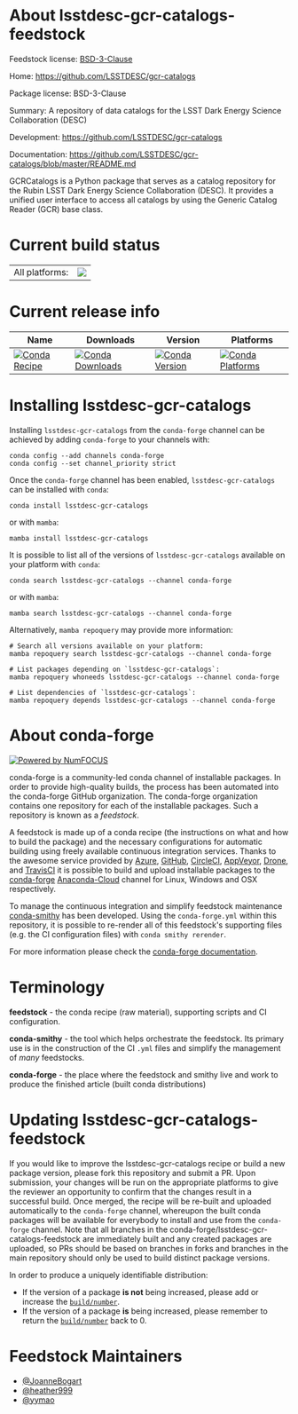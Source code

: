 About lsstdesc-gcr-catalogs-feedstock
=====================================

Feedstock license: [BSD-3-Clause](https://github.com/conda-forge/lsstdesc-gcr-catalogs-feedstock/blob/main/LICENSE.txt)

Home: https://github.com/LSSTDESC/gcr-catalogs

Package license: BSD-3-Clause

Summary: A repository of data catalogs for the LSST Dark Energy Science Collaboration (DESC)

Development: https://github.com/LSSTDESC/gcr-catalogs

Documentation: https://github.com/LSSTDESC/gcr-catalogs/blob/master/README.md

GCRCatalogs is a Python package that serves as a catalog repository for
the Rubin LSST Dark Energy Science Collaboration (DESC).
It provides a unified user interface to access all catalogs by using
the Generic Catalog Reader (GCR) base class.


Current build status
====================


<table><tr><td>All platforms:</td>
    <td>
      <a href="https://dev.azure.com/conda-forge/feedstock-builds/_build/latest?definitionId=11372&branchName=main">
        <img src="https://dev.azure.com/conda-forge/feedstock-builds/_apis/build/status/lsstdesc-gcr-catalogs-feedstock?branchName=main">
      </a>
    </td>
  </tr>
</table>

Current release info
====================

| Name | Downloads | Version | Platforms |
| --- | --- | --- | --- |
| [![Conda Recipe](https://img.shields.io/badge/recipe-lsstdesc--gcr--catalogs-green.svg)](https://anaconda.org/conda-forge/lsstdesc-gcr-catalogs) | [![Conda Downloads](https://img.shields.io/conda/dn/conda-forge/lsstdesc-gcr-catalogs.svg)](https://anaconda.org/conda-forge/lsstdesc-gcr-catalogs) | [![Conda Version](https://img.shields.io/conda/vn/conda-forge/lsstdesc-gcr-catalogs.svg)](https://anaconda.org/conda-forge/lsstdesc-gcr-catalogs) | [![Conda Platforms](https://img.shields.io/conda/pn/conda-forge/lsstdesc-gcr-catalogs.svg)](https://anaconda.org/conda-forge/lsstdesc-gcr-catalogs) |

Installing lsstdesc-gcr-catalogs
================================

Installing `lsstdesc-gcr-catalogs` from the `conda-forge` channel can be achieved by adding `conda-forge` to your channels with:

```
conda config --add channels conda-forge
conda config --set channel_priority strict
```

Once the `conda-forge` channel has been enabled, `lsstdesc-gcr-catalogs` can be installed with `conda`:

```
conda install lsstdesc-gcr-catalogs
```

or with `mamba`:

```
mamba install lsstdesc-gcr-catalogs
```

It is possible to list all of the versions of `lsstdesc-gcr-catalogs` available on your platform with `conda`:

```
conda search lsstdesc-gcr-catalogs --channel conda-forge
```

or with `mamba`:

```
mamba search lsstdesc-gcr-catalogs --channel conda-forge
```

Alternatively, `mamba repoquery` may provide more information:

```
# Search all versions available on your platform:
mamba repoquery search lsstdesc-gcr-catalogs --channel conda-forge

# List packages depending on `lsstdesc-gcr-catalogs`:
mamba repoquery whoneeds lsstdesc-gcr-catalogs --channel conda-forge

# List dependencies of `lsstdesc-gcr-catalogs`:
mamba repoquery depends lsstdesc-gcr-catalogs --channel conda-forge
```


About conda-forge
=================

[![Powered by
NumFOCUS](https://img.shields.io/badge/powered%20by-NumFOCUS-orange.svg?style=flat&colorA=E1523D&colorB=007D8A)](https://numfocus.org)

conda-forge is a community-led conda channel of installable packages.
In order to provide high-quality builds, the process has been automated into the
conda-forge GitHub organization. The conda-forge organization contains one repository
for each of the installable packages. Such a repository is known as a *feedstock*.

A feedstock is made up of a conda recipe (the instructions on what and how to build
the package) and the necessary configurations for automatic building using freely
available continuous integration services. Thanks to the awesome service provided by
[Azure](https://azure.microsoft.com/en-us/services/devops/), [GitHub](https://github.com/),
[CircleCI](https://circleci.com/), [AppVeyor](https://www.appveyor.com/),
[Drone](https://cloud.drone.io/welcome), and [TravisCI](https://travis-ci.com/)
it is possible to build and upload installable packages to the
[conda-forge](https://anaconda.org/conda-forge) [Anaconda-Cloud](https://anaconda.org/)
channel for Linux, Windows and OSX respectively.

To manage the continuous integration and simplify feedstock maintenance
[conda-smithy](https://github.com/conda-forge/conda-smithy) has been developed.
Using the ``conda-forge.yml`` within this repository, it is possible to re-render all of
this feedstock's supporting files (e.g. the CI configuration files) with ``conda smithy rerender``.

For more information please check the [conda-forge documentation](https://conda-forge.org/docs/).

Terminology
===========

**feedstock** - the conda recipe (raw material), supporting scripts and CI configuration.

**conda-smithy** - the tool which helps orchestrate the feedstock.
                   Its primary use is in the construction of the CI ``.yml`` files
                   and simplify the management of *many* feedstocks.

**conda-forge** - the place where the feedstock and smithy live and work to
                  produce the finished article (built conda distributions)


Updating lsstdesc-gcr-catalogs-feedstock
========================================

If you would like to improve the lsstdesc-gcr-catalogs recipe or build a new
package version, please fork this repository and submit a PR. Upon submission,
your changes will be run on the appropriate platforms to give the reviewer an
opportunity to confirm that the changes result in a successful build. Once
merged, the recipe will be re-built and uploaded automatically to the
`conda-forge` channel, whereupon the built conda packages will be available for
everybody to install and use from the `conda-forge` channel.
Note that all branches in the conda-forge/lsstdesc-gcr-catalogs-feedstock are
immediately built and any created packages are uploaded, so PRs should be based
on branches in forks and branches in the main repository should only be used to
build distinct package versions.

In order to produce a uniquely identifiable distribution:
 * If the version of a package **is not** being increased, please add or increase
   the [``build/number``](https://docs.conda.io/projects/conda-build/en/latest/resources/define-metadata.html#build-number-and-string).
 * If the version of a package **is** being increased, please remember to return
   the [``build/number``](https://docs.conda.io/projects/conda-build/en/latest/resources/define-metadata.html#build-number-and-string)
   back to 0.

Feedstock Maintainers
=====================

* [@JoanneBogart](https://github.com/JoanneBogart/)
* [@heather999](https://github.com/heather999/)
* [@yymao](https://github.com/yymao/)

